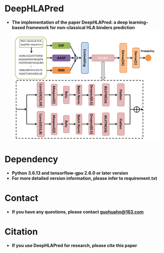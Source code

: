 # DeepHLAPred
* **The implementation of the paper DeepHLAPred: a deep learning-based framework for non-classical HLA binders prediction**
![image](https://github.com/tangxingyu0/DeepHLApred/blob/main/FlowChart.PNG)
# Dependency
* **Python 3.6.13 and tensorflow-gpu 2.6.0 or later version**
* **For more detailed version information, please infer to requirement.txt**
# Contact
* **If you have any questions, please contact guohuahn@163.com**
# Citation
* **If you use DeepHLAPred for research, please cite this paper**
